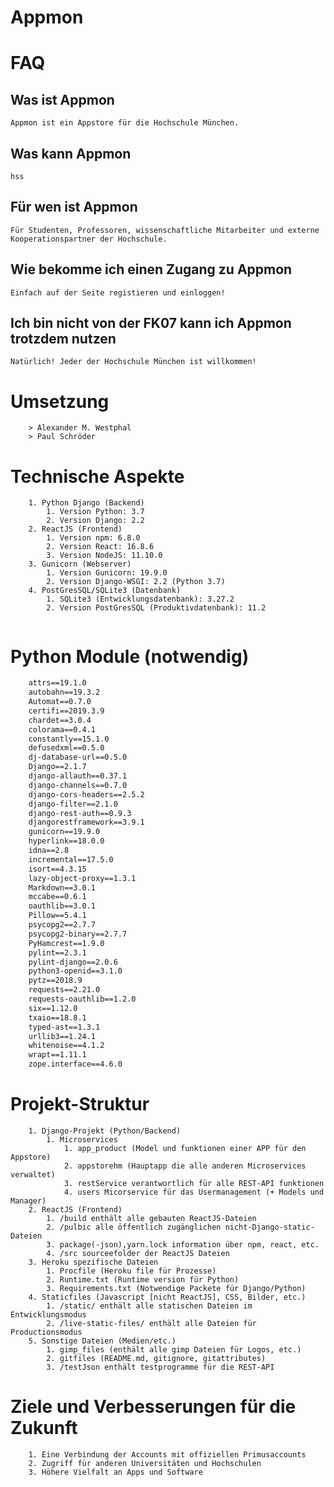 
[logo]: https://github.com/adam-p/markdown-here/raw/master/src/common/images/icon48.png "Appmon-logo"

# Appmon 

# FAQ
## Was ist Appmon
``` Informationen
Appmon ist ein Appstore für die Hochschule München. 
```
## Was kann Appmon
``` Informationen
hss
```
## Für wen ist Appmon
``` Informationen
Für Studenten, Professoren, wissenschaftliche Mitarbeiter und externe   Kooperationspartner der Hochschule.
```
## Wie bekomme ich einen Zugang zu Appmon
``` Informationen
Einfach auf der Seite registieren und einloggen!
```
## Ich bin nicht von der FK07 kann ich Appmon trotzdem nutzen
``` Informationen
Natürlich! Jeder der Hochschule München ist willkommen!
```
# Umsetzung

``` Creator
    > Alexander M. Westphal
    > Paul Schröder 
```

# Technische Aspekte
``` Verwendete Versionen
    1. Python Django (Backend)
        1. Version Python: 3.7
        2. Version Django: 2.2
    2. ReactJS (Frontend)
        1. Version npm: 6.8.0
        2. Version React: 16.8.6
        3. Version NodeJS: 11.10.0
    3. Gunicorn (Webserver)
        1. Version Gunicorn: 19.9.0
        2. Version Django-WSGI: 2.2 (Python 3.7)
    4. PostGresSQL/SQLite3 (Datenbank)
        1. SQLite3 (Entwicklungsdatenbank): 3.27.2
        2. Version PostGresSQL (Produktivdatenbank): 11.2
    
```

# Python Module (notwendig)
``` astroid==2.2.5
    attrs==19.1.0
    autobahn==19.3.2
    Automat==0.7.0
    certifi==2019.3.9
    chardet==3.0.4
    colorama==0.4.1
    constantly==15.1.0
    defusedxml==0.5.0
    dj-database-url==0.5.0
    Django==2.1.7
    django-allauth==0.37.1
    django-channels==0.7.0
    django-cors-headers==2.5.2
    django-filter==2.1.0
    django-rest-auth==0.9.3
    djangorestframework==3.9.1
    gunicorn==19.9.0
    hyperlink==18.0.0
    idna==2.8
    incremental==17.5.0
    isort==4.3.15
    lazy-object-proxy==1.3.1
    Markdown==3.0.1
    mccabe==0.6.1
    oauthlib==3.0.1
    Pillow==5.4.1
    psycopg2==2.7.7
    psycopg2-binary==2.7.7
    PyHamcrest==1.9.0
    pylint==2.3.1
    pylint-django==2.0.6
    python3-openid==3.1.0
    pytz==2018.9
    requests==2.21.0
    requests-oauthlib==1.2.0
    six==1.12.0
    txaio==18.8.1
    typed-ast==1.3.1
    urllib3==1.24.1
    whitenoise==4.1.2
    wrapt==1.11.1
    zope.interface==4.6.0
```

# Projekt-Struktur

``` ServerStrucktur
    1. Django-Projekt (Python/Backend)
        1. Microservices 
            1. app_product (Model und funktionen einer APP für den Appstore)
            2. appstorehm (Hauptapp die alle anderen Microservices verwaltet)
            3. restService verantwortlich für alle REST-API funktionen
            4. users Micorservice für das Usermanagement (+ Models und Manager)
    2. ReactJS (Frontend)
        1. /build enthält alle gebauten ReactJS-Dateien
        2. /pulbic alle öffentlich zugänglichen nicht-Django-static-Dateien
        3. package(-json),yarn.lock information über npm, react, etc.
        4. /src sourceefolder der ReactJS Dateien
    3. Heroku spezifische Dateien
        1. Procfile (Heroku file für Prozesse)
        2. Runtime.txt (Runtime version für Python)
        3. Requirements.txt (Notwendige Packete für Django/Python)
    4. Staticfiles (Javascript [nicht ReactJS], CSS, Bilder, etc.)
        1. /static/ enthält alle statischen Dateien im Entwicklungsmodus
        2. /live-static-files/ enthält alle Dateien für Productionsmodus
    5. Sonstige Dateien (Medien/etc.)
        1. gimp_files (enthält alle gimp Dateien für Logos, etc.)
        2. gitfiles (README.md, gitignore, gitattributes)
        3. /testJson enthält testprogramme für die REST-API
```

# Ziele und Verbesserungen für die Zukunft
``` Informationen
    1. Eine Verbindung der Accounts mit offiziellen Primusaccounts
    2. Zugriff für anderen Universitäten und Hochschulen
    3. Höhere Vielfalt an Apps und Software
```